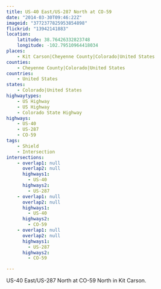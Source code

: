 ```yaml
---
title: US-40 East/US-287 North at CO-59
date: "2014-03-30T09:46:22Z"
imageid: "3772377825953854898"
flickrid: "13942141883"
location:
    latitude: 38.76426332823748
    longitude: -102.79510964418034
places:
    - Kit Carson|Cheyenne County|Colorado|United States
counties:
    - Cheyenne County|Colorado|United States
countries:
    - United States
states:
    - Colorado|United States
highwaytypes:
    - US Highway
    - US Highway
    - Colorado State Highway
highways:
    - US-40
    - US-287
    - CO-59
tags:
    - Shield
    - Intersection
intersections:
    - overlap1: null
      overlap2: null
      highways1:
        - US-40
      highways2:
        - US-287
    - overlap1: null
      overlap2: null
      highways1:
        - US-40
      highways2:
        - CO-59
    - overlap1: null
      overlap2: null
      highways1:
        - US-287
      highways2:
        - CO-59

---
```

US-40 East/US-287 North at CO-59 North in Kit Carson.
